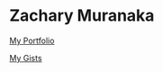 # Zachary Muranaka

[My Portfolio](https://zmuranaka.github.io)

[My Gists](https://gist.github.com/zmuranaka)
